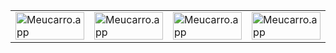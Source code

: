   <table>
  <tr style="border: none;" >
    <td style="border: none;" valign="top">
      <a href="https://dev-admin.meucarro.app/">
        <img src="https://dev-admin.meucarro.app/images/other/a5.svg" alt="Meucarro.app" width="100%"/>
      </a>
    </td>
    <td style="border: none;" valign="top">
      <a href="https://ia-kit-rvxyp.ondigitalocean.app/">
        <img src="https://dev-admin.meucarro.app/images/other/a1.svg" alt="Meucarro.app" width="100%"/>
      </a>
    </td>
    <td style="border: none;" valign="top">
       <a href="#">
        <img  src="https://dev-admin.meucarro.app/images/other/a2.svg" alt="Meucarro.app" width="100%"/>
      </a>
    </td>
    <td style="border: none;" valign="top">
       <a href="#">
        <img  src="https://dev-admin.meucarro.app/images/other/a3.svg" alt="Meucarro.app" width="100%"/>
      </a>
    </td>
    <td style="border: none;" valign="top">
       <a href="#">
        <img  src="https://dev-admin.meucarro.app/images/other/a4.svg" alt="Meucarro.app" width="100%"/>
      </a>
    </td>
    <td style="border: none;" valign="top">
        <a href="https://www.npmjs.com/package/@isacarcanjo/solid-create">
        <img  src="https://dev-admin.meucarro.app/images/other/a6.svg" alt="Meucarro.app" width="100%"/>
      </a>
    </td>
  </tr>
</table>
